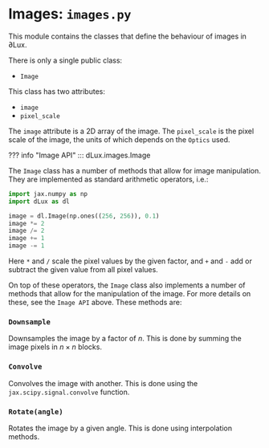 # Images: `images.py`

This module contains the classes that define the behaviour of images in ∂Lux.

There is only a single public class:

- `Image`

This class has two attributes:

- `image`
- `pixel_scale`

The `image` attribute is a 2D array of the image. The `pixel_scale` is the pixel scale of the image, the units of which depends on the `Optics` used.

??? info "Image API"
    ::: dLux.images.Image

The `Image` class has a number of methods that allow for image manipulation. They are implemented as standard arithmetic operators, i.e.:

```python
import jax.numpy as np
import dLux as dl

image = dl.Image(np.ones((256, 256)), 0.1)
image *= 2
image /= 2
image += 1
image -= 1
```

Here `*` and `/` scale the pixel values by the given factor, and `+` and `-` add or subtract the given value from all pixel values.

On top of these operators, the `Image` class also implements a number of methods that allow for the manipulation of the image.
For more details on these, see the `Image API` above. These methods are:

### `Downsample`

Downsamples the image by a factor of $n$. This is done by summing the image pixels in $n \times n$ blocks.

### `Convolve`

Convolves the image with another. This is done using the `jax.scipy.signal.convolve` function.

### `Rotate(angle)`

Rotates the image by a given angle. This is done using interpolation methods.
